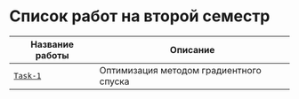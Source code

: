 # Список работ на второй семестр


| **Название работы**            | **Описание**                      |
|--------------------------------|-----------------------------------|
| [`Task-1`](https://github.com/box1t/IT_Projects_2_sem/ML_Track/Gradient_descent.ipynb) | Оптимизация методом градиентного спуска  |

